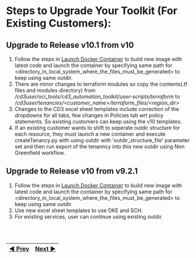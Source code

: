 # Steps to Upgrade Your Toolkit (For Existing Customers):

## Upgrade to Release v10.1 from v10
1. Follow the steps in [Launch Docker Container](/cd3_automation_toolkit/documentation/user_guide/Launch_Docker_container.md) to build new image with latest code and launch the container by specifying same path for <directory_in_local_system_where_the_files_must_be_generated> to keep using same outdir.
2. There are minor changes to terraform modules so copy the contents(.tf files and modules directory) from _/cd3user/oci_tools/cd3\_automation\_toolkit/user-scripts/terraform_ to _/cd3user/tenancies/<customer\_name>/terraform\_files/<region\_dir>_
3. Changes to the CD3 excel sheet templates include correction of the dropdowns for all tabs, few changes in Policies tab wrt policy statements. So existing customers can keep using the v10 templates.
4. If an existing customer wants to shift to seperate outdir structure for each resource, they must launch a new container and execute createTenancy.py with using outdir with 'outdir_structure_file' parameter set and then run export of the tenanncy into this new outdir using Non Greenfield workflow.

## Upgrade to Release v10 from v9.2.1
1. Follow the steps in [Launch Docker Container](/cd3_automation_toolkit/documentation/user_guide/Launch_Docker_container.md) to build new image with latest code and launch the container by specifying same path for <directory_in_local_system_where_the_files_must_be_generated> to keep using same outdir.
2. Use new excel sheet templates to use OKE and SCH.
3. For existing services, user can continue using existing outdir.

<br><br>
<div align='center'>

| <a href="/cd3_automation_toolkit/documentation/user_guide/FAQ.md">:arrow_backward: Prev</a> | <a href="/README.md#table-of-contents-bookmark">Next :arrow_forward:</a> |
| :---- | -------: |
